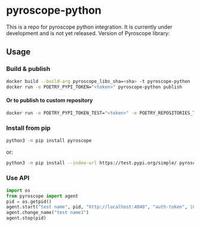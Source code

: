 # pyroscope-python

This is a repo for pyroscope python integration. It is currently under development and is not yet released. 
Version of Pyroscope library: <sha>

## Usage

### Build & publish

```sh
docker build --build-arg pyroscope_libs_sha=<sha> -t pyroscope-python .
docker run -e POETRY_PYPI_TOKEN="<token>" pyroscope-python publish
```

#### Or to publish to custom repository
```sh
docker run -e POETRY_PYPI_TOKEN_TEST="<token>" -e POETRY_REPOSITORIES_TEST_URL="https://test.pypi.org/legacy/" pyroscope-python publish -r test
```

### Install from pip
```sh
python3 -m pip install pyroscope
```
or:  
```sh
python3 -m pip install --index-url https://test.pypi.org/simple/ pyroscope
```

### Use API
```python
import os
from pyroscope import agent
pid = os.getpid()
agent.start("test name", pid, "http://localhost:4040", "auth-token", 100, 1, "debug")
agent.change_name("test name1")
agent.stop(pid)

```
